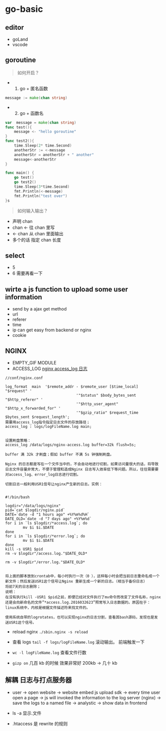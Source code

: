 # go-basic

## editor

- goLand
- vscode

## goroutine

> 如何开启？

- 1. go + 匿名函数

```go
message := make(chan string)
```

- 2. go + 函数名

```go
var  message = make(chan string)
func test(){
	message <- "hello goroutine"
}
func test2(){
	time.Sleep(2* time.Second)
	anotherStr := <-message
	anotherStr = anotherStr + " another"
	message<-anotherStr
}

func main() {
	go test()
	go test2()
	time.Sleep(3*time.Second)
	fmt.Println(<-message)
	fmt.Println("test over")
}s
```

> 如何输入输出？

- 声明 chan
- chan <- 往 chan 里写
- <- chan 从 chan 里面输出
- 多个的话 指定 chan 长度

## select

- 5
- 6 需要再看一下

## wirte a js function to upload some user information

- send by a ajax get method
- url
- referer
- time
- ip can get easy from backend or nginx
- cookie

## NGINX

- EMPTY_GIF MODULE
- ACCESS_LOG [nginx access_log 日志](https://lanjingling.github.io/2016/03/14/nginx-access-log/)

```
//conf/nginx.conf

log_format  main  '$remote_addr - $remote_user [$time_local] "$request" '
								'"$status" $body_bytes_sent "$http_referer" '
								'"$http_user_agent" "$http_x_forwarded_for" '
								'"$gzip_ratio" $request_time $bytes_sent $request_length';
需要用access_log指令指定日志文件的存放路径；
access_log : logs/logFileName.log main;


设置刷盘策略：
access_log /data/logs/nginx-access.log buffer=32k flush=5s;

buffer 满 32k 才刷盘；假如 buffer 不满 5s 钟强制刷盘。

Nginx 的日志都是写在一个文件当中的，不会自动地进行切割，如果访问量很大的话，将导致日志文件容量非常大，不便于管理和造成Nginx 日志写入效率低下等问题。所以，往往需要要对access_log、error_log日志进行切割。

切割日志一般利用USR1信号让nginx产生新的日志。实例：


#!/bin/bash

logdir="/data/logs/nginx"
pid=`cat $logdir/nginx.pid`
DATE=`date -d "1 hours ago" +%Y%m%d%H`
DATE_OLD=`date -d "7 days ago" +%Y%m%d`
for i in `ls $logdir/*access.log`; do
        mv $i $i.$DATE
done
for i in `ls $logdir/*error.log`; do
        mv $i $i.$DATE
done
kill -s USR1 $pid
rm -v $logdir"/access.log."$DATE_OLD*

rm -v $logdir"/error.log."$DATE_OLD*


将上面的脚本放到crontab中，每小时执行一次（0 ），这样每小时会把当前日志重命名成一个新文件；然后发送USR1这个信号让Nginx 重新生成一个新的日志。（相当于备份日志）
将前7天的日志删除；
说明：
在没有执行kill -USR1 $pid之前，即便已经对文件执行了mv命令而改变了文件名称，nginx还是会向新命名的文件”*access.log.2016032623”照常写入日志数据的。原因在于：linux系统中，内核是根据文件描述符来找文件的。

使用系统自带的logrotates，也可以实现nginx的日志分割，查看其bash源码，发现也是发送USR1这个信号。
```

- reload nginx `./sbin.nginx -s reload`

- 查看 logs `tail -f logs/logFileName.log` 滚动输出。 前端触发一下
- `wc -l logFileName.log` 查看文件行数
- `gizp on` 几百 kb 的时候 效果非常好 200kb -> 几十 kb

## 解耦 日志与打点服务器

- user -> open website -> website embed js upload sdk -> every time user open a page -> js will invoked the information to the log server (nginx) -> save the logs to a named file -> analystic -> show data in frontend

- ls -a 显示.文件
- .htaccess 是 rewrite 的规则

